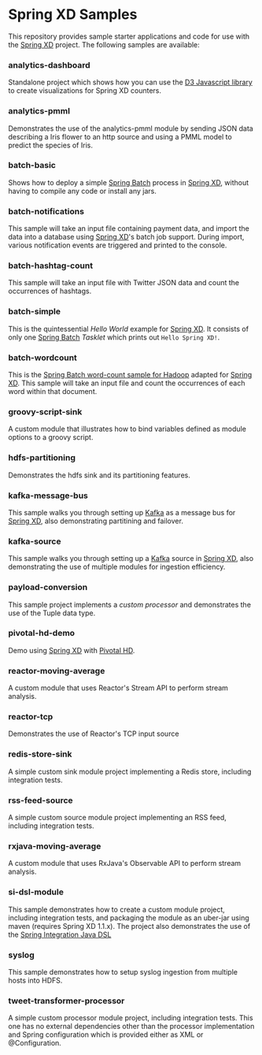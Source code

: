 Spring XD Samples
=================

This repository provides sample starter applications and code for use with the [Spring XD][] project. The following samples are available:

### analytics-dashboard

Standalone project which shows how you can use the [D3 Javascript library][] to create visualizations for Spring XD counters.

### analytics-pmml

Demonstrates the use of the analytics-pmml module by sending JSON data describing a Iris flower to an http source and using a PMML model to predict the species of Iris.

### batch-basic

Shows how to deploy a simple [Spring Batch][] process in [Spring XD][], without having to compile any code or install any jars.

### batch-notifications

This sample will take an input file containing payment data, and import the data into a database using [Spring XD][]'s batch job support. During import, various notification events are triggered and printed to the console.

### batch-hashtag-count

This sample will take an input file with Twitter JSON data and count the occurrences of hashtags.

### batch-simple

This is the quintessential *Hello World* example for [Spring XD][]. It consists of only one [Spring Batch] *Tasklet* which prints out `Hello Spring XD!`.

### batch-wordcount

This is the [Spring Batch word-count sample for Hadoop][] adapted for [Spring XD][]. This sample will take an input file and count the occurrences of each word within that document.

### groovy-script-sink

A custom module that illustrates how to bind variables defined as module options to a groovy script.

### hdfs-partitioning

Demonstrates the hdfs sink and its partitioning features. 

### kafka-message-bus

This sample walks you through setting up [Kafka][] as a message bus for [Spring XD][], also demonstrating partitining and failover.

### kafka-source

This sample walks you through setting up a [Kafka][] source in [Spring XD][], also demonstrating the use of multiple modules for ingestion efficiency.

### payload-conversion

This sample project implements a *custom processor* and demonstrates the use of the Tuple data type.

### pivotal-hd-demo

Demo using [Spring XD][] with [Pivotal HD][].

### reactor-moving-average

A custom module that uses Reactor's Stream API to perform stream analysis.

### reactor-tcp

Demonstrates the use of Reactor's TCP input source

### redis-store-sink

A simple custom sink module project implementing a Redis store, including integration tests.

### rss-feed-source

A simple custom source module project implementing an RSS feed, including integration tests.

### rxjava-moving-average

A custom module that uses RxJava's Observable API to perform stream analysis.

### si-dsl-module

This sample demonstrates how to create a custom module project, including integration tests, and packaging the module as an uber-jar using maven (requires Spring XD 1.1.x). The project also demonstrates the use of the [Spring Integration Java DSL][]

### syslog

This sample demonstrates how to setup syslog ingestion from multiple hosts into HDFS.

### tweet-transformer-processor

A simple custom processor module project, including integration tests. This one has no external dependencies other than the processor implementation and Spring configuration which is provided either as XML or @Configuration.



[Spring XD]: https://github.com/spring-projects/spring-xd
[Spring Batch]: http://projects.spring.io/spring-batch/
[Spring Batch word-count sample for Hadoop]: https://github.com/SpringSource/spring-data-book/tree/master/hadoop/batch-wordcount
[D3 Javascript library]: http://d3js.org/
[Pivotal HD]: http://www.gopivotal.com/products/pivotal-hd
[Kafka]: http://kafka.apache.org
[Spring Integration Java DSL]: https://github.com/spring-projects/spring-integration-java-dsl
